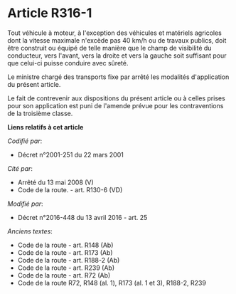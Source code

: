 # Article R316-1

Tout véhicule à moteur, à l'exception des véhicules  et matériels agricoles dont la vitesse maximale n'excède pas 40 km/h ou
de travaux publics, doit être construit ou équipé de telle manière que le champ de visibilité du conducteur, vers l'avant,
vers la droite et vers la gauche soit suffisant pour que celui-ci puisse conduire avec sûreté. 

Le ministre chargé des transports fixe par arrêté les modalités d'application du présent article. 

Le fait de contrevenir aux dispositions du présent article ou à celles prises pour son application est puni de l'amende
prévue pour les contraventions de la troisième classe.

**Liens relatifs à cet article**

_Codifié par_:

  - Décret n°2001-251 du 22 mars 2001

_Cité par_:

  - Arrêté du 13 mai 2008 (V)
  - Code de la route. - art. R130-6 (VD)

_Modifié par_:

  - Décret n°2016-448 du 13 avril 2016 - art. 25

_Anciens textes_:

  - Code de la route - art. R148 (Ab)
  - Code de la route - art. R173 (Ab)
  - Code de la route - art. R188-2 (Ab)
  - Code de la route - art. R239 (Ab)
  - Code de la route - art. R72 (Ab)
  - Code de la route R72, R148 (al. 1), R173 (al. 1 et 3), R188-2, R239

